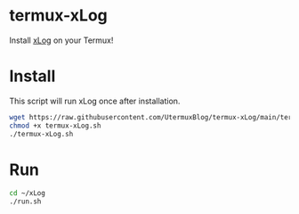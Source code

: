 # termux-xLog
Install [xLog](https://github.com/Crossbell-Box/xLog) on your Termux!

# Install
This script will run xLog once after installation.

```bash
wget https://raw.githubusercontent.com/UtermuxBlog/termux-xLog/main/termux-xLog.sh
chmod +x termux-xLog.sh
./termux-xLog.sh
```

# Run
```bash
cd ~/xLog
./run.sh
```
